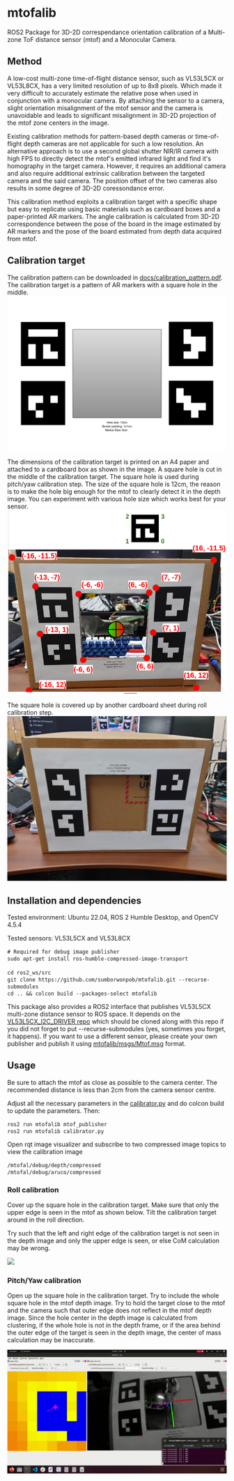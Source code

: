 # mtofalib
ROS2 Package for 3D-2D correspendance orientation calibration of a Multi-zone ToF distance sensor (mtof) and a Monocular Camera.

## Method

A low-cost multi-zone time-of-flight distance sensor, such as VL53L5CX or VL53L8CX, has a very limited resolution of up to 8x8 pixels. Which made it very difficult to accurately estimate the relative pose when used in conjunction with a monocular camera.  By attaching the sensor to a camera, slight orientation misalignment of the mtof sensor and the camera is unavoidable and leads to significant misalignment in 3D-2D projection of the mtof zone centers in the image.

Existing calibration methods for pattern-based depth cameras or time-of-flight depth cameras are not applicable for such a low resolution. An alternative approach is to use a second global shutter NIR/IR camera with high FPS to directly detect the mtof's emitted infrared light and find it's homography in the target camera. However, it requires an additional camera and also require additional extrinsic calibration between the targeted camera and the said camera. The position offset of the two cameras also results in some degree of 3D-2D coressondance error.

This calibration method exploits a calibration target with a specific shape but easy to replicate using basic materials such as cardboard boxes and a paper-printed AR markers. The angle calibration is calculated from 3D-2D correspondence between the pose of the board in the image estimated by AR markers and the pose of the board estimated from depth data acquired from mtof.

## Calibration target

The calibration pattern can be downloaded in [docs/calibration_pattern.pdf](https://github.com/sumborwonpob/mtofalib/blob/main/docs/calibration_pattern.pdf). The calibration target is a pattern of AR markers with a square hole in the middle.
<img src="docs/calibration_pattern.png" />

The dimensions of the calibration target is printed on an A4 paper and attached to a cardboard box as shown in the image. A square hole is cut in the middle of the calibration target. The square hole is used during pitch/yaw calibration step.
The size of the square hole is 12cm, the reason is to make the hole big enough for the mtof to clearly detect it in the depth image. You can experiment with various hole size which works best for your sensor.
<img src="docs/pitchyaw_calib_target.png" />

The square hole is covered up by another cardboard sheet during roll calibration step.
<img src="docs/roll_calib_target.jpg" />

## Installation and dependencies

Tested environment: Ubuntu 22.04, ROS 2 Humble Desktop, and OpenCV 4.5.4

Tested sensors: VL53L5CX and VL53L8CX
```
# Required for debug image publisher
sudo apt-get install ros-humble-compressed-image-transport

cd ros2_ws/src
git clone https://github.com/sumborwonpob/mtofalib.git --recurse-submodules
cd .. && colcon build --packages-select mtofalib
```
This package also provides a ROS2 interface that publishes VL53L5CX multi-zone distance sensor to ROS space. It depends on the [VL53L5CX_I2C_DRIVER repo](https://github.com/sumborwonpob/VL53L5CX_I2C_DRIVER) which should be cloned along with this repo if you did not forget to put --recurse-submodules (yes, sometimes you forget, it happens). If you want to use a different sensor, please create your own publisher and publish it using [mtofalib/msgs/Mtof.msg](https://github.com/sumborwonpob/mtofalib/blob/main/msg/Mtof.msg) format.

## Usage

Be sure to attach the mtof as close as possible to the camera center. The recommended distance is less than 2cm from the camera sensor centre.

Adjust all the necessary parameters in the [calibrator.py](https://github.com/sumborwonpob/mtofalib/blob/main/scripts/calibrator.py) and do colcon build to update the parameters. Then:

```
ros2 run mtofalib mtof_publisher
ros2 run mtofalib calibrator.py
```
Open rqt image visualizer and subscribe to two compressed image topics to view the calibration image
```
/mtofal/debug/depth/compressed
/mtofal/debug/aruco/compressed
```
### Roll calibration

Cover up the square hole in the calibration target. Make sure that only the upper edge is seen in the mtof as shown below. Tilt the calibration target around in the roll direction. 

Try such that the left and right edge of the calibration target is not seen in the depth image and only the upper edge is seen, or else CoM calculation may be wrong.

![](./docs/roll_calib_vid.gif)

### Pitch/Yaw calibration

Open up the square hole in the calibration target. Try to include the whole square hole in the mtof depth image. Try to hold the target close to the mtof and the camera such that outer edge does not reflect in the mtof depth image. Since the hole center in the depth image is calculated from clustering, if the whole hole is not in the depth frame, or if the area behind the outer edge of the target is seen in the depth image, the center of mass calculation may be inaccurate.

![](./docs/pitchyaw_calib_vid.gif)